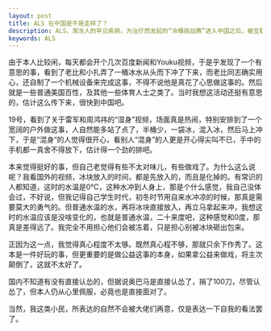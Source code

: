 ```yaml
---
layout: post
title: ALS 在中国是不是走样了？
description: ALS，渐冻人的罕见疾病，为治疗而发起的“冷桶挑战赛”进入中国之后，被互联网大佬及娱乐人士玩得走了样了。
keywords: ALS
---
```

由于本人比较闲，每天都会开个几次百度新闻和Youku视频，于是乎发现了一个有意思的事，看到了老比和小扎弄了一桶冰水从头而下冲了下来，而老比同志确实用心，还自制了一个机械设备来完成这事，不得不说他是真花了心思做这事的。然后就是一些普通美国百性，及其他一些体育人士之类了。当时我想这活动还挺有意思的，估计这么传下来，很快到中国吧。

19号，看到了关于雷军和周鸿祎的“湿身”视频，场面真是热闹，特别安排到了一个宽阔的户外做这事，人自然能多站了点了，半桶少，一袋冰，混入冰，然后马上冲下，于是“混身”的人觉得很开心，看别人“混身”的人更是开心得尖叫不已，手中的手机都一真舍不得放下，估计得一个劲的排吧。

本来觉得挺好的事，但自己老觉得有些不太对味儿，有些做戏了。为什么这么说呢？我看国外的视频，冰块放入的时间，都是先放入的，而且是化掉的。有常识的人都知道，这时的水温是0℃，这种水冲到人身上，那是个什么感觉，我自己没体会过，不好说，但我记得自己学生时代，初冬时节用自来水冲凉的时候，那真是需要莫大的勇气的。但普通水温的水，再将冰块直接放入，再立马拿起来冲，我想这时的水温应该是没啥变化的，也就是普通水温，二十来度吧，这种感觉和0度，那真是差得远了。我完全不用担心他们会被冻着，只是担心别被冰块砸出包来。

正因为这一点，我觉得真心程度不太够。既然真心程不够，那就只余下作秀了。这本是一件好玩的事，但更重要的是做公益这事的本身，如果拿公益来做戏，将主次颠倒了，这就不太好了。

国内不知道有没有直接认怂的，但据说奥巴马是直接认怂了，捐了100刀，尽管认怂了，但本人仍从心里佩服，必竟也是直接面对了。

当然，我这类小民，所表达的自然不会被大佬们再意，仅是表达一下自我的看法罢了。